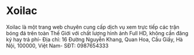 # Xoilac
Xoilac là một trang web chuyên cung cấp dịch vụ xem trực tiếp các trận bóng đá trên toàn Thế Giới với chất lượng hình ảnh Full HD, không cần đăng ký hay trả phí- Địa chỉ: 16 Đường Nguyễn Khang, Quan Hoa, Cầu Giấy, Hà Nội, 100000, Việt Nam- SĐT: 0987654333
